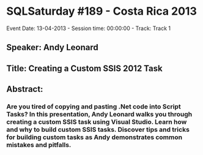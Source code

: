 # SQLSaturday #189 - Costa Rica 2013
Event Date: 13-04-2013 - Session time: 00:00:00 - Track: Track 1
## Speaker: Andy Leonard
## Title: Creating a Custom SSIS 2012 Task
## Abstract:
### Are you tired of copying and pasting .Net code into Script Tasks? In this presentation, Andy Leonard walks you through creating a custom SSIS task using Visual Studio. Learn how and why to build custom SSIS tasks. Discover tips and tricks for building custom tasks as Andy demonstrates common mistakes and pitfalls.

